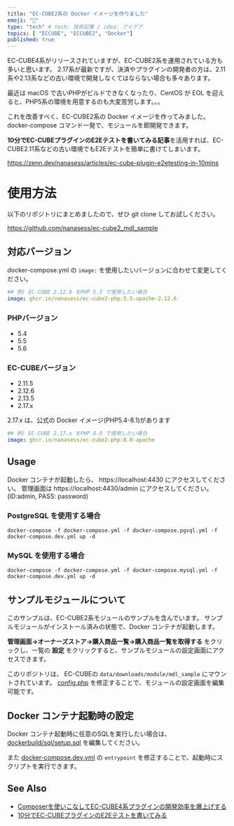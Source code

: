 ```yaml
---
title: "EC-CUBE2系の Docker イメージを作りました"
emoji: "🐥"
type: "tech" # tech: 技術記事 / idea: アイデア
topics: [ "ECCUBE", "ECCUBE2", "Docker"]
published: true
---
```

EC-CUBE4系がリリースされていますが、EC-CUBE2系を運用されている方も多いと思います。
2.17系が最新ですが、決済やプラグインの開発者の方は、2.11系や2.13系などの古い環境で開発しなくてはならない場合も多々あります。

最近は macOS で古いPHPがビルドできなくなったり、CentOS が EOL を迎えると、PHP5系の環境を用意するのも大変苦労します。。。

これを改善すべく、EC-CUBE2系の Docker イメージを作ってみました。
docker-compose コマンド一発で、モジュールを即開発できます。

**10分でEC-CUBEプラグインのE2Eテストを書いてみる記事**を活用すれば、EC-CUBE2.11系などの古い環境でもE2Eテストを簡単に書けてしまいます。

https://zenn.dev/nanasess/articles/ec-cube-plugin-e2etesting-in-10mins

# 使用方法

以下のリポジトリにまとめましたので、ぜひ git clone してお試しください。

https://github.com/nanasess/ec-cube2_mdl_sample

## 対応バージョン

docker-compose.yml の `image:` を使用したいバージョンに合わせて変更してください。

```yaml
## 例) EC-CUBE 2.12.6 をPHP 5.5 で使用したい場合
image: ghcr.io/nanasess/ec-cube2-php:5.5-apache-2.12.6
```

### PHPバージョン

- 5.4
- 5.5
- 5.6

### EC-CUBEバージョン

- 2.11.5
- 2.12.6
- 2.13.5
- 2.17.x

2.17.x は、公式の Docker イメージ(PHP5.4-8.1)があります

```yaml
## 例) EC-CUBE 2.17.x をPHP 8.0 で使用したい場合
image: ghcr.io/nanasess/ec-cube2-php:8.0-apache
```

## Usage

Docker コンテナが起動したら、 https://localhost:4430 にアクセスしてください。
管理画面は https://localhost:4430/admin にアクセスしてください。
(ID:admin, PASS: password)

### PostgreSQL を使用する場合

```
docker-compose -f docker-compose.yml -f docker-compose.pgsql.yml -f docker-compose.dev.yml up -d
```

### MySQL を使用する場合

```
docker-compose -f docker-compose.yml -f docker-compose.mysql.yml -f docker-compose.dev.yml up -d
```

## サンプルモジュールについて

このサンプルは、EC-CUBE2系モジュールのサンプルを含んでいます。
サンプルモジュールがインストール済みの状態で、Docker コンテナが起動します。

**管理画面→オーナーズストア→購入商品一覧→購入商品一覧を取得する** をクリックし、一覧の **設定** をクリックすると、サンプルモジュールの設定画面にアクセスできます。

このリポジトリは、 EC-CUBEの `data/downloads/module/mdl_sample` にマウントされています。
[config.php](./config.php) を修正することで、モジュールの設定画面を編集可能です。

## Docker コンテナ起動時の設定

Docker コンテナ起動時に任意のSQLを実行したい場合は、 [dockerbuild/sql/setup.sql](./dockerbuild/sql/setup.sql) を編集してください。

また [docker-compose.dev.yml](./docker-compose.dev.yml) の `entrypoint` を修正することで、起動時にスクリプトを実行できます。

## See Also

- [Composerを使いこなしてEC-CUBE4系プラグインの開発効率を爆上げする](https://zenn.dev/nanasess/articles/ec-cube4-plugin-development)
- [10分でEC-CUBEプラグインのE2Eテストを書いてみる](https://zenn.dev/nanasess/articles/ec-cube-plugin-e2etesting-in-10mins)
